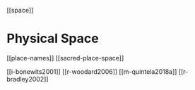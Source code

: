 [[space]]
# Physical Space

[[place-names]]
[[sacred-place-space]]

[[i-bonewits2001]]
[[r-woodard2006]]
[[m-quintela2018a]]
[[r-bradley2002]]